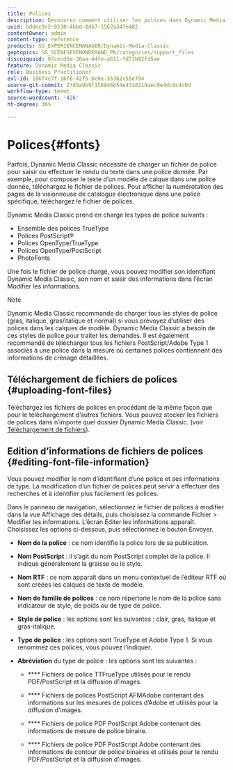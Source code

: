 ```yaml
---
title: Polices
description: Découvrez comment utiliser les polices dans Dynamic Media Classic.
uuid: bddec9c2-8530-4bbd-8db7-1562a347e482
contentOwner: admin
content-type: reference
products: SG_EXPERIENCEMANAGER/Dynamic-Media-Classic
geptopics: SG_SCENESEVENONDEMAND_PK/categories/support_files
discoiquuid: 97cecd6a-30aa-44fe-a611-fd71b02fd5ae
feature: Dynamic Media Classic
role: Business Practitioner
exl-id: 186f4c7f-16f6-42f5-bc0e-55362c55e794
source-git-commit: 27d9a9b9f158846b54e4318119aec9e4dc9c4c0d
workflow-type: tm+mt
source-wordcount: '426'
ht-degree: 36%

---
```


# Polices{#fonts}

Parfois, Dynamic Media Classic nécessite de charger un fichier de police pour saisir ou effectuer le rendu du texte dans une police donnée. Par exemple, pour composer le texte d’un modèle de calque dans une police donnée, téléchargez le fichier de polices. Pour afficher la numérotation des pages de la visionneuse de catalogue électronique dans une police spécifique, téléchargez le fichier de polices.

Dynamic Media Classic prend en charge les types de police suivants :

* Ensemble des polices TrueType
* Polices PostScript®
* Polices OpenType/TrueType
* Polices OpenType/PostScript
* PhotoFonts

Une fois le fichier de police chargé, vous pouvez modifier son identifiant Dynamic Media Classic, son nom et saisir des informations dans l’écran Modifier les informations.

>[!NOTE]
>
>Dynamic Media Classic recommande de charger tous les styles de police (gras, italique, gras/italique et normal) si vous prévoyez d’utiliser des polices dans les calques de modèle. Dynamic Media Classic a besoin de ces styles de police pour traiter les demandes. Il est également recommandé de télécharger tous les fichiers PostScript/Adobe Type 1 associés à une police dans la mesure où certaines polices contiennent des informations de crénage détaillées.

## Téléchargement de fichiers de polices {#uploading-font-files}

Téléchargez les fichiers de polices en procédant de la même façon que pour le téléchargement d’autres fichiers. Vous pouvez stocker les fichiers de polices dans n’importe quel dossier Dynamic Media Classic. (voir [Téléchargement de fichiers](uploading-files.md#uploading_your_files)).

## Edition d’informations de fichiers de polices {#editing-font-file-information}

Vous pouvez modifier le nom d’identifiant d’une police et ses informations de type. La modification d’un fichier de polices peut servir à effectuer des recherches et à identifier plus facilement les polices.

Dans le panneau de navigation, sélectionnez le fichier de polices à modifier dans la vue Affichage des détails, puis choisissez la commande Fichier > Modifier les informations. L’écran Editer les informations apparaît. Choisissez les options ci-dessous, puis sélectionnez le bouton Envoyer.

* **Nom de la police**  : ce nom identifie la police lors de sa publication.

* **Nom PostScript**  : il s’agit du nom PostScript complet de la police. Il indique généralement la graisse ou le style.

* **Nom RTF**  : ce nom apparaît dans un menu contextuel de l’éditeur RTF où sont créées les calques de texte de modèle.

* **Nom de famille de polices**  : ce nom répertorie le nom de la police sans indicateur de style, de poids ou de type de police.

* **Style de police**  : les options sont les suivantes : clair, gras, italique et gras-italique.

* **Type de police**  : les options sont TrueType et Adobe Type 1. Si vous renommez ces polices, vous pouvez l’indiquer.

* **Abréviation**  du type de police : les options sont les suivantes :

   * **** Fichiers de police TTFrueType utilisés pour le rendu PDF/PostScript et la diffusion d’images.

   * **** Fichiers de polices PostScript AFMAdobe contenant des informations sur les mesures de polices d’Adobe et utilisés pour la diffusion d’images.

   * **** Fichiers de police PDF PostScript Adobe contenant des informations de mesure de police binaire.

   * **** Fichiers de police PDF PostScript Adobe contenant des informations de contour de police binaires et utilisés pour le rendu PDF/PostScript et la diffusion d’images.
